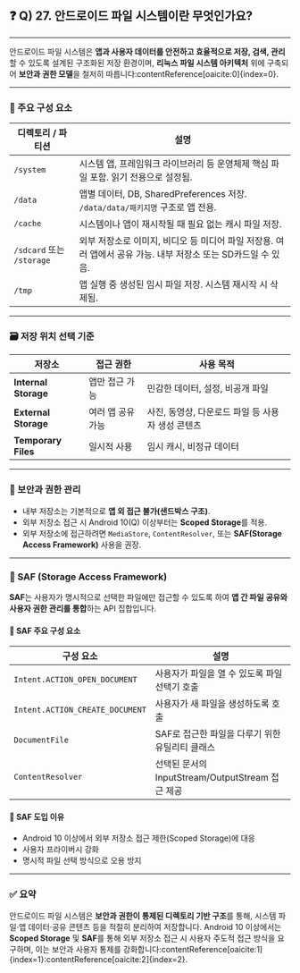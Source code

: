 ## ❓ Q) 27. 안드로이드 파일 시스템이란 무엇인가요?

---

안드로이드 파일 시스템은 **앱과 사용자 데이터를 안전하고 효율적으로 저장, 검색, 관리**할 수 있도록 설계된 구조화된 저장 환경이며, **리눅스 파일 시스템 아키텍처** 위에 구축되어 **보안과 권한 모델**을 철저히 따릅니다:contentReference[oaicite:0]{index=0}.

---

### 📂 주요 구성 요소

| 디렉토리 / 파티션 | 설명 |
|------------------|------|
| `/system`        | 시스템 앱, 프레임워크 라이브러리 등 운영체제 핵심 파일 포함. 읽기 전용으로 설정됨. |
| `/data`          | 앱별 데이터, DB, SharedPreferences 저장. `/data/data/패키지명` 구조로 앱 전용. |
| `/cache`         | 시스템이나 앱이 재시작될 때 필요 없는 캐시 파일 저장. |
| `/sdcard` 또는 `/storage` | 외부 저장소로 이미지, 비디오 등 미디어 파일 저장용. 여러 앱에서 공유 가능. 내부 저장소 또는 SD카드일 수 있음. |
| `/tmp`           | 앱 실행 중 생성된 임시 파일 저장. 시스템 재시작 시 삭제됨. |

---

### 🗃️ 저장 위치 선택 기준

| 저장소 | 접근 권한 | 사용 목적 |
|--------|------------|-----------|
| **Internal Storage** | 앱만 접근 가능 | 민감한 데이터, 설정, 비공개 파일 |
| **External Storage** | 여러 앱 공유 가능 | 사진, 동영상, 다운로드 파일 등 사용자 생성 콘텐츠 |
| **Temporary Files** | 일시적 사용 | 임시 캐시, 비정규 데이터 |

---

### 🔐 보안과 권한 관리

- 내부 저장소는 기본적으로 **앱 외 접근 불가(샌드박스 구조)**.
- 외부 저장소 접근 시 Android 10(Q) 이상부터는 **Scoped Storage**를 적용.
- 외부 저장소에 접근하려면 `MediaStore`, `ContentResolver`, 또는 **SAF(Storage Access Framework)** 사용을 권장.

---

### 📑 SAF (Storage Access Framework)

**SAF**는 사용자가 명시적으로 선택한 파일에만 접근할 수 있도록 하여 **앱 간 파일 공유와 사용자 권한 관리를 통합**하는 API 집합입니다.

#### 🔹 SAF 주요 구성 요소

| 구성 요소 | 설명 |
|-----------|------|
| `Intent.ACTION_OPEN_DOCUMENT` | 사용자가 파일을 열 수 있도록 파일 선택기 호출 |
| `Intent.ACTION_CREATE_DOCUMENT` | 사용자가 새 파일을 생성하도록 호출 |
| `DocumentFile` | SAF로 접근한 파일을 다루기 위한 유틸리티 클래스 |
| `ContentResolver` | 선택된 문서의 InputStream/OutputStream 접근 제공 |

#### 🔹 SAF 도입 이유

- Android 10 이상에서 외부 저장소 접근 제한(Scoped Storage)에 대응
- 사용자 프라이버시 강화
- 명시적 파일 선택 방식으로 오용 방지

---

### ✅ 요약

안드로이드 파일 시스템은 **보안과 권한이 통제된 디렉토리 기반 구조**를 통해, 시스템 파일·앱 데이터·공유 콘텐츠 등을 적절히 분리하여 저장합니다. Android 10 이상에서는 **Scoped Storage** 및 **SAF**를 통해 외부 저장소 접근 시 사용자 주도적 접근 방식을 요구하며, 이는 보안과 사용자 통제를 강화합니다:contentReference[oaicite:1]{index=1}:contentReference[oaicite:2]{index=2}.
